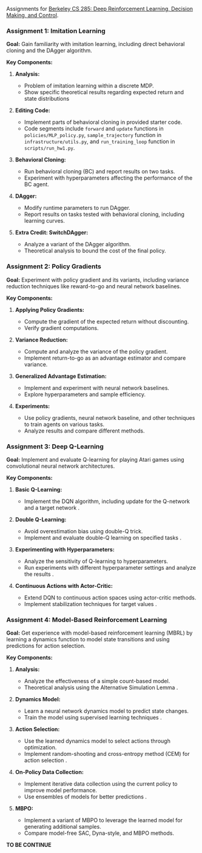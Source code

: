 Assignments for [Berkeley CS 285: Deep Reinforcement Learning, Decision Making, and Control](http://rail.eecs.berkeley.edu/deeprlcourse/).

### Assignment 1: Imitation Learning

**Goal:**
Gain familiarity with imitation learning, including direct behavioral cloning and the DAgger algorithm.

**Key Components:**
1. **Analysis:**
   - Problem of imitation learning within a discrete MDP.
   - Show specific theoretical results regarding expected return and state distributions

2. **Editing Code:**
   - Implement parts of behavioral cloning in provided starter code.
   - Code segments include `forward` and `update` functions in `policies/MLP_policy.py`, `sample_trajectory` function in `infrastructure/utils.py`, and `run_training_loop` function in `scripts/run_hw1.py`.

3. **Behavioral Cloning:**
   - Run behavioral cloning (BC) and report results on two tasks.
   - Experiment with hyperparameters affecting the performance of the BC agent.

4. **DAgger:**
   - Modify runtime parameters to run DAgger.
   - Report results on tasks tested with behavioral cloning, including learning curves.

5. **Extra Credit: SwitchDAgger:**
   - Analyze a variant of the DAgger algorithm.
   - Theoretical analysis to bound the cost of the final policy.

### Assignment 2: Policy Gradients

**Goal:**
Experiment with policy gradient and its variants, including variance reduction techniques like reward-to-go and neural network baselines.

**Key Components:**
1. **Applying Policy Gradients:**
   - Compute the gradient of the expected return without discounting.
   - Verify gradient computations.

2. **Variance Reduction:**
   - Compute and analyze the variance of the policy gradient.
   - Implement return-to-go as an advantage estimator and compare variance.

3. **Generalized Advantage Estimation:**
   - Implement and experiment with neural network baselines.
   - Explore hyperparameters and sample efficiency.

4. **Experiments:**
   - Use policy gradients, neural network baseline, and other techniques to train agents on various tasks.
   - Analyze results and compare different methods.

### Assignment 3: Deep Q-Learning

**Goal:**
Implement and evaluate Q-learning for playing Atari games using convolutional neural network architectures.

**Key Components:**
1. **Basic Q-Learning:**
   - Implement the DQN algorithm, including update for the Q-network and a target network  .

2. **Double Q-Learning:**
   - Avoid overestimation bias using double-Q trick.
   - Implement and evaluate double-Q learning on specified tasks .

3. **Experimenting with Hyperparameters:**
   - Analyze the sensitivity of Q-learning to hyperparameters.
   - Run experiments with different hyperparameter settings and analyze the results .

4. **Continuous Actions with Actor-Critic:**
   - Extend DQN to continuous action spaces using actor-critic methods.
   - Implement stabilization techniques for target values  .

### Assignment 4: Model-Based Reinforcement Learning

**Goal:**
Get experience with model-based reinforcement learning (MBRL) by learning a dynamics function to model state transitions and using predictions for action selection.

**Key Components:**
1. **Analysis:**
   - Analyze the effectiveness of a simple count-based model.
   - Theoretical analysis using the Alternative Simulation Lemma  .

2. **Dynamics Model:**
   - Learn a neural network dynamics model to predict state changes.
   - Train the model using supervised learning techniques  .

3. **Action Selection:**
   - Use the learned dynamics model to select actions through optimization.
   - Implement random-shooting and cross-entropy method (CEM) for action selection  .

4. **On-Policy Data Collection:**
   - Implement iterative data collection using the current policy to improve model performance.
   - Use ensembles of models for better predictions  .

5. **MBPO:**
   - Implement a variant of MBPO to leverage the learned model for generating additional samples.
   - Compare model-free SAC, Dyna-style, and MBPO methods.



**TO BE CONTINUE**
